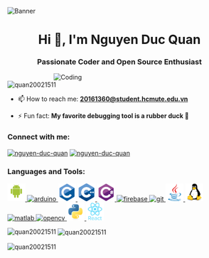 <!-- Banner -->
![Banner](https://user-images.githubusercontent.com/74038190/241765440-80728820-e06b-4f96-9c9e-9df46f0cc0a5.gif)

<!-- Title -->
<h1 align="center">Hi 👋, I'm Nguyen Duc Quan</h1>

<!-- Description -->
<h3 align="center">Passionate Coder and Open Source Enthusiast</h3>

<!-- Image -->
<img align="right" alt="Coding" width="400" src="https://media4.giphy.com/media/v1.Y2lkPTc5MGI3NjExdjZxdGlsaHRjOGk2Zzk0MDNyZ3RiMzZvOGowcmIwczQ0cDlhczMwMiZlcD12MV9pbnRlcm5hbF9naWZfYnlfaWQmY3Q9Zw/qgQUggAC3Pfv687qPC/giphy.gif">

<!-- Profile Views -->
<p align="left"> <img src="https://komarev.com/ghpvc/?username=quan20021511&label=Profile%20views&color=0e75b6&style=flat" alt="quan20021511" /> </p>

<!-- Contact -->
- 📫 How to reach me: **20161360@student.hcmute.edu.vn**

<!-- Fun Fact -->
- ⚡ Fun fact: **My favorite debugging tool is a rubber duck 🦆**

<!-- Connect with Me -->
<h3 align="left">Connect with me:</h3>
<p align="left">
<a href="https://linkedin.com/in/nguyen-duc-quan" target="blank"><img align="center" src="https://raw.githubusercontent.com/rahuldkjain/github-profile-readme-generator/master/src/images/icons/Social/linked-in-alt.svg" alt="nguyen-duc-quan" height="30" width="40" /></a>
<a href="https://www.facebook.com/profile.php?id=100050288236996" target="blank"><img align="center" src="https://raw.githubusercontent.com/rahuldkjain/github-profile-readme-generator/master/src/images/icons/Social/facebook.svg" alt="nguyen-duc-quan" height="30" width="40" /></a>
</p>

<!-- Languages and Tools -->
<h3 align="left">Languages and Tools:</h3>
<p align="left">
<a href="https://developer.android.com" target="_blank" rel="noreferrer"> <img src="https://raw.githubusercontent.com/devicons/devicon/master/icons/android/android-original-wordmark.svg" alt="android" width="40" height="40"/> </a> <a href="https://www.arduino.cc/" target="_blank" rel="noreferrer"> <img src="https://cdn.worldvectorlogo.com/logos/arduino-1.svg" alt="arduino" width="40" height="40"/> </a> <a href="https://www.cprogramming.com/" target="_blank" rel="noreferrer"> <img src="https://raw.githubusercontent.com/devicons/devicon/master/icons/c/c-original.svg" alt="c" width="40" height="40"/> </a> <a href="https://www.w3schools.com/cpp/" target="_blank" rel="noreferrer"> <img src="https://raw.githubusercontent.com/devicons/devicon/master/icons/cplusplus/cplusplus-original.svg" alt="cplusplus" width="40" height="40"/> </a> <a href="https://www.w3schools.com/cs/" target="_blank" rel="noreferrer"> <img src="https://raw.githubusercontent.com/devicons/devicon/master/icons/csharp/csharp-original.svg" alt="csharp" width="40" height="40"/> </a> <a href="https://firebase.google.com/" target="_blank" rel="noreferrer"> <img src="https://www.vectorlogo.zone/logos/firebase/firebase-icon.svg" alt="firebase" width="40" height="40"/> </a> <a href="https://git-scm.com/" target="_blank" rel="noreferrer"> <img src="https://www.vectorlogo.zone/logos/git-scm/git-scm-icon.svg" alt="git" width="40" height="40"/> </a> <a href="https://www.java.com" target="_blank" rel="noreferrer"> <img src="https://raw.githubusercontent.com/devicons/devicon/master/icons/java/java-original.svg" alt="java" width="40" height="40"/> </a> <a href="https://www.linux.org/" target="_blank" rel="noreferrer"> <img src="https://raw.githubusercontent.com/devicons/devicon/master/icons/linux/linux-original.svg" alt="linux" width="40" height="40"/> </a> <a href="https://www.mathworks.com/" target="_blank" rel="noreferrer"> <img src="https://upload.wikimedia.org/wikipedia/commons/2/21/Matlab_Logo.png" alt="matlab" width="40" height="40"/> </a> <a href="https://opencv.org/" target="_blank" rel="noreferrer"> <img src="https://www.vectorlogo.zone/logos/opencv/opencv-icon.svg" alt="opencv" width="40" height="40"/> </a> <a href="https://www.python.org" target="_blank" rel="noreferrer"> <img src="https://raw.githubusercontent.com/devicons/devicon/master/icons/python/python-original.svg" alt="python" width="40" height="40"/> </a> <a href="https://reactjs.org/" target="_blank" rel="noreferrer"> <img src="https://raw.githubusercontent.com/devicons/devicon/master/icons/react/react-original-wordmark.svg" alt="react" width="40" height="40"/> </a>
</p>

<!-- GitHub Stats -->
<p><img align="left" src="https://github-readme-stats.vercel.app/api/top-langs?username=quan20021511&show_icons=true&locale=en&layout=compact" alt="quan20021511" /></p>
<p>&nbsp;<img align="center" src="https://github-readme-stats.vercel.app/api?username=quan20021511&show_icons=true&locale=en" alt="quan20021511" /></p>
<p><img align="center" src="https://github-readme-streak-stats.herokuapp.com/?user=quan20021511&" alt="quan20021511" /></p>
